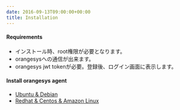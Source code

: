 ```yaml
---
date: 2016-09-13T09:00:00+00:00
title: Installation
---
```


#### Requirements

* インストール時、root権限が必要となります。
* orangesysへの通信が出来ます。
* orangesys jwt tokenが必要。登録後、ログイン画面に表示します。


#### Install orangesys agent
* [Ubuntu & Debian](/documentation/installation/ubuntu-debian)
* [Redhat & Centos & Amazon Linux](/documentation/installation/redhat-centos)
